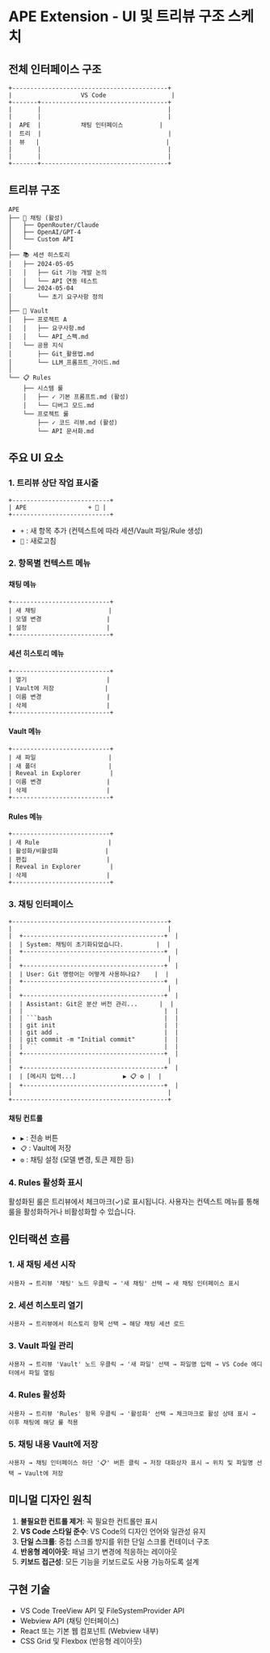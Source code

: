 # APE Extension - UI 및 트리뷰 구조 스케치

## 전체 인터페이스 구조

```
+-------------------------------------------+
|                   VS Code                  |
+-------+-----------------------------------+
|       |                                   |
|       |                                   |
|  APE  |           채팅 인터페이스          |
|  트리  |                                   |
|  뷰   |                                   |
|       |                                   |
|       |                                   |
+-------+-----------------------------------+
```

## 트리뷰 구조

```
APE
├── 🤖 채팅 (활성)
│   ├── OpenRouter/Claude
│   ├── OpenAI/GPT-4
│   └── Custom API
│
├── 📚 세션 히스토리
│   ├── 2024-05-05
│   │   ├── Git 기능 개발 논의
│   │   └── API 연동 테스트
│   └── 2024-05-04
│       └── 초기 요구사항 정의
│
├── 📝 Vault
│   ├── 프로젝트 A
│   │   ├── 요구사항.md
│   │   └── API_스펙.md
│   └── 공용 지식
│       ├── Git_활용법.md
│       └── LLM_프롬프트_가이드.md
│
└── 📋 Rules
    ├── 시스템 룰
    │   ├── ✓ 기본 프롬프트.md (활성)
    │   └── 디버그 모드.md
    └── 프로젝트 룰
        ├── ✓ 코드 리뷰.md (활성)
        └── API 문서화.md
```

## 주요 UI 요소

### 1. 트리뷰 상단 작업 표시줄
```
+---------------------------+
| APE                 + 🔄 |
+---------------------------+
```
- `+` : 새 항목 추가 (컨텍스트에 따라 세션/Vault 파일/Rule 생성)
- `🔄` : 새로고침

### 2. 항목별 컨텍스트 메뉴

#### 채팅 메뉴
```
+---------------------------+
| 새 채팅                    |
| 모델 변경                  |
| 설정                      |
+---------------------------+
```

#### 세션 히스토리 메뉴
```
+---------------------------+
| 열기                      |
| Vault에 저장              |
| 이름 변경                  |
| 삭제                      |
+---------------------------+
```

#### Vault 메뉴
```
+---------------------------+
| 새 파일                    |
| 새 폴더                    |
| Reveal in Explorer        |
| 이름 변경                  |
| 삭제                      |
+---------------------------+
```

#### Rules 메뉴
```
+---------------------------+
| 새 Rule                   |
| 활성화/비활성화             |
| 편집                      |
| Reveal in Explorer        |
| 삭제                      |
+---------------------------+
```

### 3. 채팅 인터페이스

```
+-------------------------------------------+
|                                           |
|  +---------------------------------------+  |
|  | System: 채팅이 초기화되었습니다.         |  |
|  +---------------------------------------+  |
|                                           |
|  +---------------------------------------+  |
|  | User: Git 명령어는 어떻게 사용하나요?    |  |
|  +---------------------------------------+  |
|                                           |
|  +---------------------------------------+  |
|  | Assistant: Git은 분산 버전 관리...      |  |
|  |                                       |  |
|  | ```bash                               |  |
|  | git init                              |  |
|  | git add .                             |  |
|  | git commit -m "Initial commit"        |  |
|  | ```                                   |  |
|  +---------------------------------------+  |
|                                           |
|  +---------------------------------------+  |
|  | [메시지 입력...]             ▶ 📋 ⚙️ |  |
|  +---------------------------------------+  |
|                                           |
+-------------------------------------------+
```

#### 채팅 컨트롤
- `▶` : 전송 버튼
- `📋` : Vault에 저장
- `⚙️` : 채팅 설정 (모델 변경, 토큰 제한 등)

### 4. Rules 활성화 표시

활성화된 룰은 트리뷰에서 체크마크(✓)로 표시됩니다. 사용자는 컨텍스트 메뉴를 통해 룰을 활성화하거나 비활성화할 수 있습니다.

## 인터랙션 흐름

### 1. 새 채팅 세션 시작
```
사용자 → 트리뷰 '채팅' 노드 우클릭 → '새 채팅' 선택 → 새 채팅 인터페이스 표시
```

### 2. 세션 히스토리 열기
```
사용자 → 트리뷰에서 히스토리 항목 선택 → 해당 채팅 세션 로드
```

### 3. Vault 파일 관리
```
사용자 → 트리뷰 'Vault' 노드 우클릭 → '새 파일' 선택 → 파일명 입력 → VS Code 에디터에서 파일 열림
```

### 4. Rules 활성화
```
사용자 → 트리뷰 'Rules' 항목 우클릭 → '활성화' 선택 → 체크마크로 활성 상태 표시 → 이후 채팅에 해당 룰 적용
```

### 5. 채팅 내용 Vault에 저장
```
사용자 → 채팅 인터페이스 하단 '📋' 버튼 클릭 → 저장 대화상자 표시 → 위치 및 파일명 선택 → Vault에 저장
```

## 미니멀 디자인 원칙

1. **불필요한 컨트롤 제거**: 꼭 필요한 컨트롤만 표시
2. **VS Code 스타일 준수**: VS Code의 디자인 언어와 일관성 유지
3. **단일 스크롤**: 중첩 스크롤 방지를 위한 단일 스크롤 컨테이너 구조
4. **반응형 레이아웃**: 패널 크기 변경에 적응하는 레이아웃
5. **키보드 접근성**: 모든 기능을 키보드로도 사용 가능하도록 설계

## 구현 기술

- VS Code TreeView API 및 FileSystemProvider API
- Webview API (채팅 인터페이스)
- React 또는 기본 웹 컴포넌트 (Webview 내부)
- CSS Grid 및 Flexbox (반응형 레이아웃)